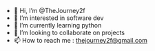 - 👋 Hi, I’m @TheJourney2f
- 👀 I’m interested in software dev
- 🌱 I’m currently learning python
- 💞️ I’m looking to collaborate on projects
- 📫 How to reach me : thejourney2f@gmail.com

<!---
TheJourney2f/TheJourney2f is a ✨ special ✨ repository because its `README.md` (this file) appears on your GitHub profile.
You can click the Preview link to take a look at your changes.
--->
